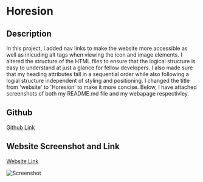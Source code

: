 # Horesion

## Description
In this  project, I added nav links to make the website more accessible as well as inlcuding alt tags when viewing the icon and image elements. I altered the structure of the HTML files to ensure that the logical structure is easy to understand at just a glance for fellow developers. I also made sure that my heading attributes fall in a sequential order while also following a logial structure independent of styling and positioning. I changed the title from 'website' to 'Horesion' to make it more concise. Below, I have attached screenshots of both my README.md file and my webapage respectivley.


## Github

[Github Link](https://github.com/NazKena/html_horesion)


## Website Screenshot and Link

[Website Link](http://127.0.0.1:5501/02-Challenge/Develop/index.html)

![Screenshot](./02-Challenge/Develop/assets/images/127.0.0.1_5500_02-Challenge_Develop_index.html.png)


